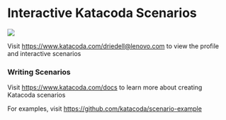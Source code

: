 # Interactive Katacoda Scenarios

[![](http://shields.katacoda.com/katacoda/driedell@lenovo.com/count.svg)](https://www.katacoda.com/driedell@lenovo.com "Get your profile on Katacoda.com")

Visit https://www.katacoda.com/driedell@lenovo.com to view the profile and interactive scenarios

### Writing Scenarios
Visit https://www.katacoda.com/docs to learn more about creating Katacoda scenarios

For examples, visit https://github.com/katacoda/scenario-example
